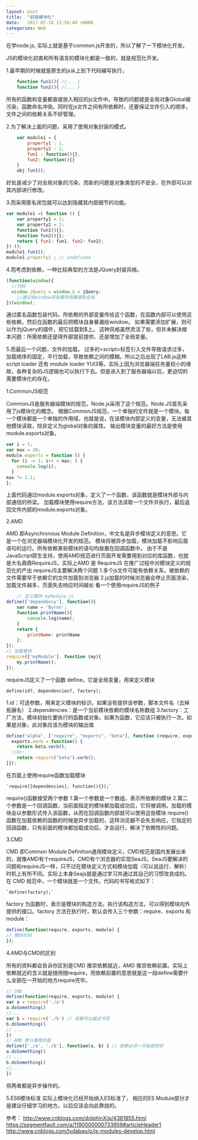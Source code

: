 ```yaml
---
layout: post
title:  "前端模块化"
date:   2017-07-16 13:56:48 +0800
categories: Web
---
```

在学node.js, 实际上就是基于common.js开发的，所以了解了一下模块化开发。

JS的模块化初衷和所有语言的模块化都是一致的，就是规范化开发。

1.最早期的时候就是原生的js从上到下代码编写执行，

``` JavaScript
	function fun1(){ //... }
	function fun2(){ //... }
```

所有的函数和变量都直接放入相应的js文件中。导致的问题就是全局对象Global被污染，函数命名冲突。同时在js文件之间有所依赖时，还要保证文件引入的顺序，文件之间的依赖关系不好管理。


2.为了解决上面的问题，采用了使用对象封装的模式。

``` JavaScript
	var module1 = {
		property1 : 1,
		property2 : 2,
		fun1 : function(){},
		fun2: function(){}
	}
	obj.fun1();
```

好处是减少了对全局对象的污染，而新的问题是对象类型的不安全，在外部可以对其内部进行修改。


3.而采用匿名闭包就可以达到隐藏其内部细节的功能。

``` JavaScript
var module1 =( function () {
	var property1 = 1;
	var property2 = 2;
	function fun1(){};
	function fun2(){};
	return { fun1: fun1, fun2: fun2};
}) ();
module1.fun1();
module1.property1 ; // undefined
```


4.而考虑到依赖，一种比较典型的方法是JQuery封装风格。

``` JavaScript
(function(window){
  //代码
  window.jQuery = window.$ = jQuery;
	//通过给window添加属性而暴漏到全局
})(window);
```

通过匿名函数包装代码，所依赖的外部变量传给这个函数，在函数内部可以使用这些依赖，然后在函数的最后把模块自身暴漏给window。
如果需要添加扩展，则可以作为jQuery的插件，把它挂载到$上。
这种风格虽然灵活了些，但并未解决根本问题：所需依赖还是得外部提前提供、还是增加了全局变量。


5.而最后一个问题，文件的加载。 过多的\<script\>标签引入文件导致请求过多，加载顺序的固定，平行加载，导致依赖之间的模糊。所以之后出现了LAB.js这种script loader 还有 module loader YUI3等。实际上因为浏览器端任务量较小的缘故，各种复杂的JS逻辑也可以执行下去。但是进入到了服务器端以后，更迫切的需要模块化的存在。


1.CommonJS规范

CommonJS是服务器端模块的规范，Node.js采用了这个规范。Node.JS首先采用了js模块化的概念。
根据CommonJS规范，一个单独的文件就是一个模块。每一个模块都是一个单独的作用域，也就是说，在该模块内部定义的变量，无法被其他模块读取，除非定义为global对象的属性。
输出模块变量的最好方法是使用module.exports对象。

``` JavaScript
var i = 1;
var max = 30;
module.exports = function () {
  for (i -= 1; i++ < max; ) {
	console.log(i);
  }
max *= 1.1;
};
```
上面代码通过module.exports对象，定义了一个函数，该函数就是模块外部与内部通信的桥梁。
加载模块使用require方法，该方法读取一个文件并执行，最后返回文件内部的module.exports对象。


2.AMD

AMD 即Asynchronous Module Definition，中文名是异步模块定义的意思。它是一个在浏览器端模块化开发的规范。
模块将被异步加载，模块加载不影响后面语句的运行。所有依赖某些模块的语句均放置在回调函数中。
由于不是JavaScript原生支持，使用AMD规范进行页面开发需要用到对应的库函数，也就是大名鼎鼎RequireJS，实际上AMD 是 RequireJS 在推广过程中对模块定义的规范化的产出
requireJS主要解决两个问题
	1.多个js文件可能有依赖关系，被依赖的文件需要早于依赖它的文件加载到浏览器
	2.js加载的时候浏览器会停止页面渲染，加载文件越多，页面失去响应时间越长
看一个使用requireJS的例子

```	JavaScript
	// 定义模块 myModule.js
define(['dependency'], function(){
	var name = 'Byron';
	function printName(){
		console.log(name);
	}
	return {
		printName: printName
	};
});
// 加载模块
require(['myModule'], function (my){
	my.printName();
});
```

requireJS定义了一个函数 define，它是全局变量，用来定义模块

 `define(id?, dependencies?, factory);`

  1.id：可选参数，用来定义模块的标识，如果没有提供该参数，脚本文件名（去掉拓展名）
	2.dependencies：是一个当前模块依赖的模块名称数组
	3.factory：工厂方法，模块初始化要执行的函数或对象。如果为函数，它应该只被执行一次。如果是对象，此对象应该为模块的输出值

``` JavaScript
define("alpha", ["require", "exports", "beta"], function (require, exports, beta) {
  exports.verb = function() {
  	return beta.verb();
  //Or:
    return require("beta").verb();
}});
```

在页面上使用require函数加载模块

	`require([dependencies], function(){});`

require()函数接受两个参数
	1.第一个参数是一个数组，表示所依赖的模块
	2.第二个参数是一个回调函数，当前面指定的模块都加载成功后，它将被调用。加载的模块会以参数形式传入该函数，从而在回调函数内部就可以使用这些模块
require()函数在加载依赖的函数的时候是异步加载的，这样浏览器不会失去响应，它指定的回调函数，只有前面的模块都加载成功后，才会运行，解决了依赖性的问题。


3.CMD

CMD 即Common Module Definition通用模块定义，CMD规范是国内发展出来的，就像AMD有个requireJS，CMD有个浏览器的实现SeaJS，SeaJS要解决的问题和requireJS一样，只不过在模块定义方式和模块加载（可以说运行、解析）时机上有所不同。实际上本身Seajs就是通过学习并通过其自己的习惯改良成的。
在 CMD 规范中，一个模块就是一个文件。代码的书写格式如下：

	`define(factory);`

factory 为函数时，表示是模块的构造方法。执行该构造方法，可以得到模块向外提供的接口。factory 方法在执行时，默认会传入三个参数：require、exports 和 module：

``` JavaScript
define(function(require, exports, module) {
// 模块代码
});
```

4.AMD与CMD的区别

所有的资料都会告诉你区别是CMD 推崇依赖就近，AMD 推崇依赖前置。实际上依赖就近的含义就是随用随require，而依赖前置的意思就是这一段define需要什么全部在一开始的地方require完毕。

``` JavaScript
// CMD
define(function(require, exports, module) {
var a = require('./a')
a.doSomething()
//...
var b = require('./b') // 依赖可以就近书写
b.doSomething()
// ...
})
// AMD 默认推荐的是
define(['./a', './b'], function(a, b) { // 依赖必须一开始就写好
a.doSomething()
// ...
b.doSomething()
//...
})
```

但两者都是异步操作的。


5.ES6模块标准
实际上模块化已经开始纳入ES标准了， 相应的ES Module部分才是建议仔细学习的地方。以后应该会向此靠拢的。



参考：
	http://www.cnblogs.com/dolphinX/p/4381855.html
	https://segmentfault.com/a/1190000000733959#articleHeader1
	http://www.cnblogs.com/lvdabao/p/js-modules-develop.html
